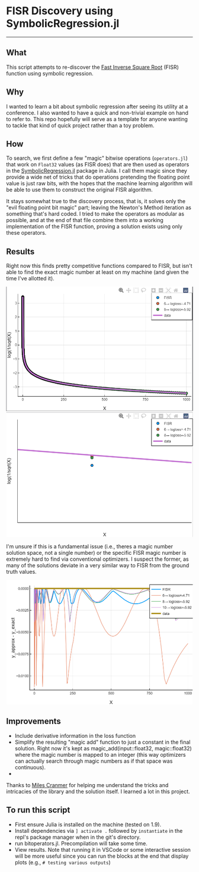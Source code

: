 # FISR Discovery using SymbolicRegression.jl
___

## What
This script attempts to re-discover the [Fast Inverse Square Root](https://en.wikipedia.org/wiki/Fast_inverse_square_root) (FISR) function using symbolic regression.

## Why
I wanted to learn a bit about symbolic regression after seeing its utility at a conference. I also wanted to have a quick and non-trivial example on hand to refer to. This repo hopefully will serve as a template for anyone wanting to tackle that kind of quick project rather than a toy problem. 

## How
To search, we first define a few "magic" bitwise operations (`operators.jl`) that work on `Float32` values (as FISR does) that are then used as operators in the [SymbolicRegression.jl](https://github.com/MilesCranmer/SymbolicRegression.jl) package in Julia. I call them magic since they provide a wide net of tricks that do operations pretending the floating point value is just raw bits, with the hopes that the machine learning algorithm will be able to use them to construct the original FISR algorithm.    

It stays somewhat true to the discovery process, that is, it solves only the "evil floating point bit magic" part; leaving the Newton's Method iteration as something that's hard coded. I tried to make the operators as modular as possible, and at the end of that file combine them into a working implementation of the FISR function, proving a solution exists using only these operators. 


## Results

Right now this finds pretty competitive functions compared to FISR, but isn't able to find the exact magic number at least on my machine (and given the time I've allotted it).


![OVERALL](./overall.png)
![ZOOM](./zoom.png)

I'm unsure if this is a fundamental issue (i.e., theres a magic number solution space, not a single number) or the specific FISR magic number is extremely hard to find via conventional optimizers. I suspect the former, as many of the solutions deviate in a very similar way to FISR from the ground truth values. 

![OVERALL](./deviations.png)


## Improvements
- Include derivative information in the loss function
- Simplify the resulting "magic add" function to just a constant in the final solution. Right now it's kept as magic_add(input::float32, magic::float32) where the magic number is mapped to an integer (this way optimizers can actually search through magic numbers as if that space was continuous). 
- 

Thanks to [Miles Cranmer](https://github.com/milescranmer) for helping me understand the tricks and intricacies of the library and the solution itself. I learned a lot in this project.


## To run this script
- First ensure Julia is installed on the machine (tested on 1.9).
- Install dependencies via `] activate .` followed by  `instantiate` in the repl's package manager when in the git's directory.
- run bitoperators.jl. Precompilation will take some time. 
- View results. Note that running it in VSCode or some interactive session will be more useful since you can run the blocks at the end that display plots (e.g., `# testing various outputs`)

